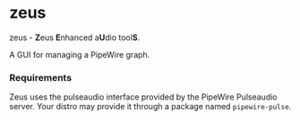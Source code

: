 zeus
====

zeus - **Z**eus **E**nhanced a**U**dio tool**S**.

A GUI for managing a PipeWire graph.

### Requirements

Zeus uses the pulseaudio interface provided by the PipeWire Pulseaudio server.
Your distro may provide it through a package named `pipewire-pulse`.

